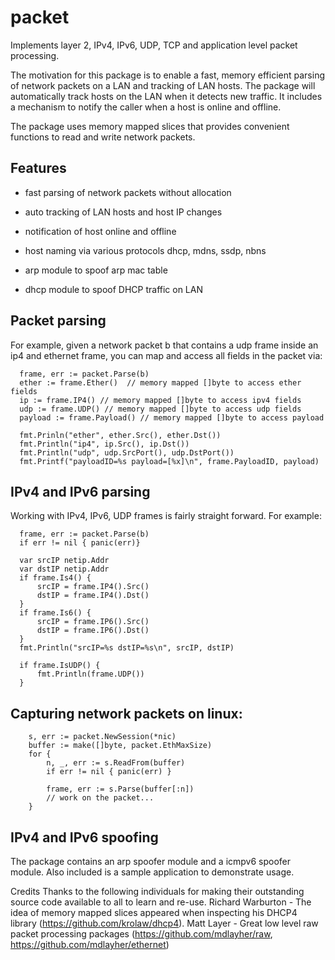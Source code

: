 # packet
Implements layer 2, IPv4, IPv6, UDP, TCP and application level packet processing.

The motivation for this package is to enable a fast, memory efficient
parsing of network packets on a LAN and tracking of LAN hosts. The package will 
automatically track hosts on the LAN when it detects new traffic. It includes a 
mechanism to notify the caller when a host is online and offline.

The package uses memory mapped slices that provides convenient functions to read and write
network packets.

## Features

* fast parsing of network packets without allocation

* auto tracking of LAN hosts and host IP changes

* notification of host online and offline

* host naming via various protocols dhcp, mdns, ssdp, nbns

* arp module to spoof arp mac table

* dhcp module to spoof DHCP traffic on LAN


## Packet parsing

For example, given a network packet b that contains a udp frame inside an ip4 and ethernet frame, you can 
map and access all fields in the packet via:
```
  frame, err := packet.Parse(b)
  ether := frame.Ether()  // memory mapped []byte to access ether fields
  ip := frame.IP4() // memory mapped []byte to access ipv4 fields
  udp := frame.UDP() // memory mapped []byte to access udp fields
  payload := frame.Payload() // memory mapped []byte to access payload

  fmt.Prinln("ether", ether.Src(), ether.Dst())
  fmt.Println("ip4", ip.Src(), ip.Dst())
  fmt.Println("udp", udp.SrcPort(), udp.DstPort())
  fmt.Printf("payloadID=%s payload=[%x]\n", frame.PayloadID, payload)
```

## IPv4 and IPv6 parsing

Working with IPv4, IPv6, UDP frames is fairly straight forward. For example:
```
  frame, err := packet.Parse(b)
  if err != nil { panic(err)}
  
  var srcIP netip.Addr
  var dstIP netip.Addr
  if frame.Is4() {
      srcIP = frame.IP4().Src()
      dstIP = frame.IP4().Dst()
  }
  if frame.Is6() {
      srcIP = frame.IP6().Src()
      dstIP = frame.IP6().Dst()
  }
  fmt.Println("srcIP=%s dstIP=%s\n", srcIP, dstIP)

  if frame.IsUDP() {
      fmt.Println(frame.UDP())
  }
```

## Capturing network packets on linux:
```
	s, err := packet.NewSession(*nic)
    buffer := make([]byte, packet.EthMaxSize)
    for {
        n, _, err := s.ReadFrom(buffer)
        if err != nil { panic(err) }

        frame, err := s.Parse(buffer[:n])
        // work on the packet...
    }
```

## IPv4 and IPv6 spoofing

The package contains an arp spoofer module and a icmpv6 spoofer module.
Also included is a sample application to demonstrate usage.


Credits
Thanks to the following individuals for making their outstanding source code available to all to learn and re-use.
Richard Warburton - The idea of memory mapped slices appeared when inspecting his DHCP4 library (https://github.com/krolaw/dhcp4).
Matt Layer - Great low level raw packet processing packages (https://github.com/mdlayher/raw, https://github.com/mdlayher/ethernet)


